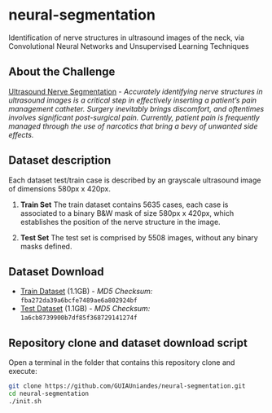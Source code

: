 # neural-segmentation
Identification of nerve structures in ultrasound images of the neck, via Convolutional Neural Networks and Unsupervised Learning Techniques

## About the Challenge
[Ultrasound Nerve Segmentation](https://www.kaggle.com/c/ultrasound-nerve-segmentation) - _Accurately identifying nerve structures in ultrasound images is a critical step in effectively inserting a patient’s pain management catheter. Surgery inevitably brings discomfort, and oftentimes involves significant post-surgical pain. Currently, patient pain is frequently managed through the use of narcotics that bring a bevy of unwanted side effects._

## Dataset description
Each dataset test/train case is described by an grayscale ultrasound image of dimensions 580px x 420px. 

1. **Train Set**
   The train dataset contains 5635 cases, each case is associated to a binary B&W mask of size 580px x 420px, which establishes the position of the nerve structure in the image.

2. **Test Set**
   The test set is comprised by 5508 images, without any binary masks defined.

## Dataset Download
* [Train Dataset](http://duckit.margffoy-tuay.com/static/train.zip) (1.1GB) - *MD5 Checksum:* ```fba272da39a6bcfe7489ae6a802924bf```
* [Test Dataset](http://duckit.margffoy-tuay.com/static/test.zip) (1.1GB) - *MD5 Checksum:* ```1a6cb8739900b7df85f368729141274f```

## Repository clone and dataset download script
Open a terminal in the folder that contains this repository clone and execute:
```bash
git clone https://github.com/GUIAUniandes/neural-segmentation.git
cd neural-segmentation
./init.sh
```



